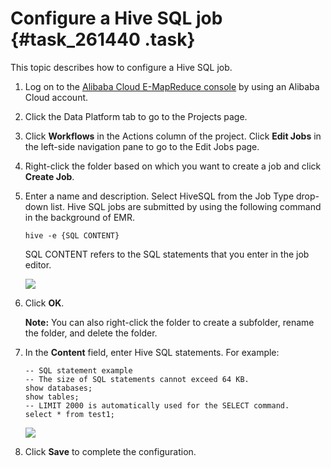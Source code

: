 # Configure a Hive SQL job {#task_261440 .task}

This topic describes how to configure a Hive SQL job.

1.  Log on to the [Alibaba Cloud E-MapReduce console](https://emr.console.aliyun.com/) by using an Alibaba Cloud account.
2.  Click the Data Platform tab to go to the Projects page.
3.  Click **Workflows** in the Actions column of the project. Click **Edit Jobs** in the left-side navigation pane to go to the Edit Jobs page.
4.  Right-click the folder based on which you want to create a job and click **Create Job**.
5.  Enter a name and description. Select HiveSQL from the Job Type drop-down list. Hive SQL jobs are submitted by using the following command in the background of EMR. 

    ``` {#codeblock_uyi_ftd_qo1}
    hive -e {SQL CONTENT}
    ```

    SQL CONTENT refers to the SQL statements that you enter in the job editor.

    ![](http://static-aliyun-doc.oss-cn-hangzhou.aliyuncs.com/assets/img/215990/155831828546634_en-US.png)

6.  Click **OK**. 

    **Note:** You can also right-click the folder to create a subfolder, rename the folder, and delete the folder.

7.  In the **Content** field, enter Hive SQL statements. For example: 

    ``` {#codeblock_4o1_7s1_rc7}
    -- SQL statement example
    -- The size of SQL statements cannot exceed 64 KB.
    show databases;
    show tables;
    -- LIMIT 2000 is automatically used for the SELECT command.
    select * from test1;
    ```

    ![](http://static-aliyun-doc.oss-cn-hangzhou.aliyuncs.com/assets/img/215990/155831828646635_en-US.png)

8.  Click **Save** to complete the configuration.

